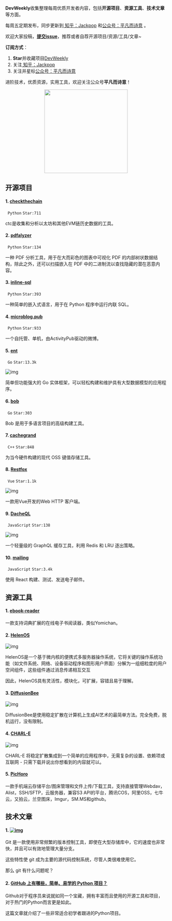**DevWeekly**收集整理每周优质开发者内容，包括**开源项目**、**资源工具**、**技术文章**等方面。

每周五定期发布，同步更新到<a href="https://www.zhihu.com/people/sharetechlee/activities">
知乎：Jackpop</a> 和<a href="https://mp.weixin.qq.com/s/hTZAGgkiMS0XPZ9OHQxFJg" rel="nofollow">公众号：平凡而诗意</a> 。

欢迎大家投稿，**[提交issue](https://github.com/Jackpopc/DevWeekly/issues)**，推荐或者自荐开源项目/资源/工具/文章~

**订阅方式**：

1. **Star**并收藏项目[DevWeekly](https://github.com/Jackpopc/DevWeekly)
2. 关注<a href="https://www.zhihu.com/people/sharetechlee/activities">
   知乎：Jackpop</a>
3. 关注并星标<a href="https://mp.weixin.qq.com/s/hTZAGgkiMS0XPZ9OHQxFJg" rel="nofollow">公众号：平凡而诗意</a>  

进阶技术，优质资源，实用工具，欢迎关注公众号**平凡而诗意**！

<p align="center">
    <img src="https://s1.ax1x.com/2022/07/10/jsCAdH.jpg" width="260" height="260"></img>
</p>

## 开源项目

#### 1. [checkthechain](https://github.com/fei-protocol/checkthechain)

` Python` `Star:711`

ctc是收集和分析以太坊和其他EVM链历史数据的工具。

#### 2. [pdfalyzer](https://github.com/michelcrypt4d4mus/pdfalyzer)

` Python` `Star:134`

一种 PDF 分析工具，用于在大而彩色的图表中可视化 PDF 的内部树状数据结构，除此之外，还可以扫描嵌入在 PDF 中的二进制流以查找隐藏的潜在恶意内容。

#### 3. [inline-sql](https://github.com/ekzhang/inline-sql)

` Python` `Star:393`

一种简单的嵌入式语言，用于在 Python 程序中运行内联 SQL。

#### 4. [microblog.pub](https://github.com/tsileo/microblog.pub)

` Python` `Star:933`

一个自托管、单机，由ActivityPub驱动的微博。

#### 5. [ent](https://github.com/ent/ent)

` Go` `Star:13.3k`

![img](https://pic1.zhimg.com/80/v2-97901536f873d0b89b59fddf8453446c_720w.png?source=d16d100b)

简单但功能强大的 Go 实体框架，可以轻松构建和维护具有大型数据模型的应用程序。

#### 6. [bob](https://github.com/benchkram/bob)

` Go` `Star:303`

Bob 是用于多语言项目的高级构建工具。

#### 7. [cachegrand](https://github.com/danielealbano/cachegrand)

` C++` `Star:848`

为当今硬件构建的现代 OSS 键值存储工具。

#### 8. [Restfox](https://github.com/flawiddsouza/Restfox)

` Vue` `Star:1.1k`

![img](https://picx.zhimg.com/80/v2-126e2101541c314ebea8d9dc170aaca8_720w.png?source=d16d100b)

一款用Vue开发的Web HTTP 客户端。

#### 9. [DacheQL](https://github.com/oslabs-beta/DacheQL)

` JavaScript` `Star:138`

![img](https://picx.zhimg.com/80/v2-e0dce05ab6f5b8132417c5a73c175b44_720w.png?source=d16d100b)

一个轻量级的 GraphQL 缓存工具，利用 Redis 和 LRU 逐出策略。

#### 10. [mailing](https://github.com/sofn-xyz/mailing)

` JavaScript` `Star:3.4k`

使用 React 构建、测试、发送电子邮件。

## 资源工具

#### 1. [ebook-reader](https://github.com/ttu-ttu/ebook-reader)

一款支持词典扩展的在线电子书阅读器，类似Yomichan。

#### 2. [HelenOS](http://www.helenos.org/)

![img](https://picx.zhimg.com/80/v2-13dc1fbb56c63727422b3bc99a05c6a7_720w.png?source=d16d100b)

HelenOS是一个基于微内核的便携式多服务器操作系统，它将关键的操作系统功能（如文件系统、网络、设备驱动程序和图形用户界面）分解为一组细粒度的用户空间组件，这些组件通过消息传递相互交互

因此，HelenOS具有灵活性，模块化，可扩展，容错且易于理解。

#### 3. [DiffusionBee](https://diffusionbee.com/)

![img](https://picx.zhimg.com/80/v2-46850da9558c8bcbd37221c0e9925898_720w.png?source=d16d100b)

DiffusionBee是使用稳定扩散在计算机上生成AI艺术的最简单方法。完全免费，脱机运行，没有限制。

#### 4. [CHARL-E](https://www.charl-e.com/)

![img](https://pica.zhimg.com/80/v2-04f5fac8dde77e9c3ed9e9cbbe8a6c3c_720w.png?source=d16d100b)

CHARL-E 将稳定扩散集成到一个简单的应用程序中，无需复杂的设置、依赖项或互联网 - 只需下载并说出你想看到的内容就可以。

#### 5. [PicHoro](https://github.com/Kuingsmile/PicHoro)

一款手机端云存储平台/图床管理和文件上传/下载工具，支持直接管理Webdav，Alist，SSH/SFTP，云服务器，兼容S3 API的平台，腾讯COS，阿里OSS，七牛云，又拍云，兰空图床，Imgur，SM.MS和github。

## 技术文章

#### 1. [![img](https://pica.zhimg.com/80/v2-04f5fac8dde77e9c3ed9e9cbbe8a6c3c_720w.png?source=d16d100b)](https://www.highflux.io/blog/what-makes-git-hard-to-use)

Git 是一款使用非常频繁的版本控制工具，即使在大型存储库中，它的速度也非常快，并且可以有效地管理大量分支。

这些特性使 git 成为主要的源代码控制系统，尽管人类很难使用它。

那么 git 有什么问题呢？

#### 2. [GitHub 上有哪些，简单、易学的 Python 项目？](https://python.plainenglish.io/top-8-algorithms-every-programmer-should-know-93c826267938)

Github对于程序员来说就如同一个宝藏，拥有丰富而且使用的开源工具和项目，对于热门的Python而言更是如此。

这篇文章就介绍了一些非常适合初学者跟进的Python项目。

 

